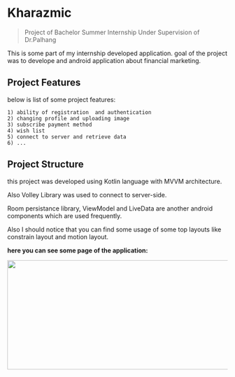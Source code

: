# Kharazmic
> Project of Bachelor Summer Internship
Under Supervision of  Dr.Palhang


This is some part of my internship developed application.
goal of the project was to develope and android application about financial marketing.



## Project Features
below is list of some project features:

    1) ability of registration  and authentication
    2) changing profile and uploading image
    3) subscribe payment method
    4) wish list
    5) connect to server and retrieve data
    6) ...

## Project Structure
this project was developed using Kotlin language with MVVM architecture.

Also Volley Library was used to connect to server-side.

Room persistance library, ViewModel and LiveData are another android components which are used frequently.

Also I should notice that you can find some usage of some top layouts like constrain layout and motion layout.

**here you can see some page of the application:**

 <p align="center">
 <img width="1000" height="250" src="https://uupload.ir/files/xl6f_all2.jpg">
 </p>
